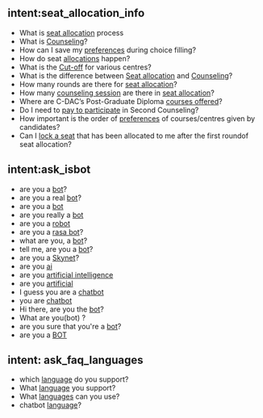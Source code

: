 
## intent:seat_allocation_info
- What is [seat allocation](process) process
- What is [Counseling](counseling)?
- How can I save my [preferences](choice_filling) during choice filling?
- How do seat [allocations](process) happen?
- What is the [Cut-off](cut_off) for various centres?
- What is the difference between [Seat allocation](process) and [Counseling](counseling)?
- How many rounds are there for [seat allocation](process)?
- How many [counseling session](counseling) are there in [seat allocation](process)?
- Where are C-DAC’s Post-Graduate Diploma [courses offered](courses)?
- Do I need to [pay to participate](pay) in Second Counseling?
- How important is the order of [preferences](preferences) of courses/centres given by candidates?
- Can I [lock a seat](lock) that has been allocated to me after the first roundof seat allocation?


## intent:ask_isbot
- are you a [bot](bot)?
- are you a real [bot](bot)?
- are you a [bot](bot)
- are you really a [bot](bot)
- are you a [robot](robot)
- are you a [rasa bot](bot)?
- what are you, a [bot](bot)?
- tell me, are you a [bot](bot)?
- are you a [Skynet](robot)?
- are you [ai](bot)
- are you [artificial intelligence](bot)
- are you [artificial](bot)
- I guess you are a [chatbot](robot)
- you are [chatbot](bot)
- Hi there, are you the [bot](bot)?
- What are you(bot) ?
- are you sure that you're a [bot](bot)?
- are you a [BOT](bot)


## intent: ask_faq_languages
- which [language](language) do you support?
- What [language](language) you support?
- What [languages](language) can you use?
- chatbot [language](language)?

 

